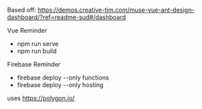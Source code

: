 Based off: https://demos.creative-tim.com/muse-vue-ant-design-dashboard/?ref=readme-sud#/dashboard

Vue Reminder
* npm run serve
* npm run build

Firebase Reminder
* firebase deploy --only functions
* firebase deploy --only hosting

uses https://polygon.io/